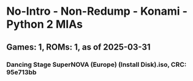 # No-Intro - Non-Redump - Konami - Python 2 MIAs
## Games: 1, ROMs: 1, as of 2025-03-31

### Dancing Stage SuperNOVA (Europe) (Install Disk).iso, CRC: 95e713bb
